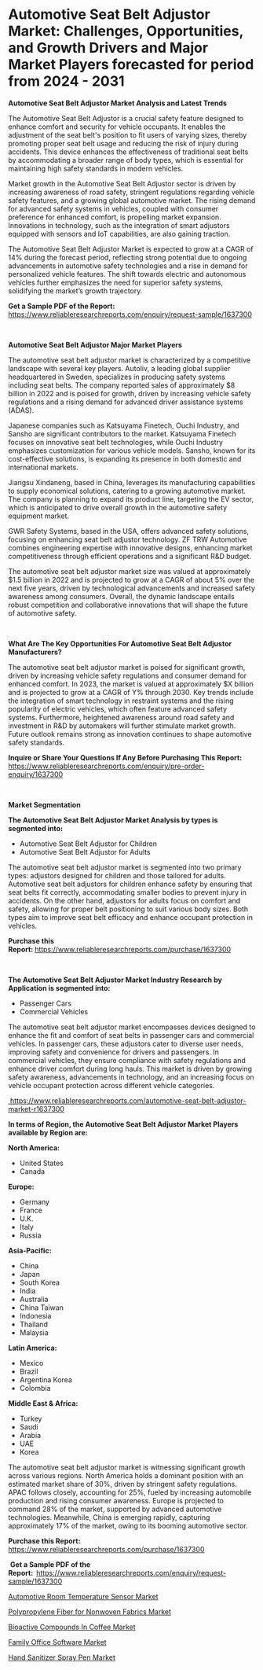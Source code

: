 <p><h1>Automotive Seat Belt Adjustor Market: Challenges, Opportunities, and Growth Drivers and Major Market Players forecasted for period from 2024 - 2031</h1></p><p><strong>Automotive Seat Belt Adjustor Market Analysis and Latest Trends</strong></p>
<p><p>The Automotive Seat Belt Adjustor is a crucial safety feature designed to enhance comfort and security for vehicle occupants. It enables the adjustment of the seat belt's position to fit users of varying sizes, thereby promoting proper seat belt usage and reducing the risk of injury during accidents. This device enhances the effectiveness of traditional seat belts by accommodating a broader range of body types, which is essential for maintaining high safety standards in modern vehicles.</p><p>Market growth in the Automotive Seat Belt Adjustor sector is driven by increasing awareness of road safety, stringent regulations regarding vehicle safety features, and a growing global automotive market. The rising demand for advanced safety systems in vehicles, coupled with consumer preference for enhanced comfort, is propelling market expansion. Innovations in technology, such as the integration of smart adjustors equipped with sensors and IoT capabilities, are also gaining traction.</p><p>The Automotive Seat Belt Adjustor Market is expected to grow at a CAGR of 14% during the forecast period, reflecting strong potential due to ongoing advancements in automotive safety technologies and a rise in demand for personalized vehicle features. The shift towards electric and autonomous vehicles further emphasizes the need for superior safety systems, solidifying the market’s growth trajectory.</p></p>
<p><strong>Get a Sample PDF of the Report:&nbsp;</strong> <a href="https://www.reliableresearchreports.com/enquiry/request-sample/1637300">https://www.reliableresearchreports.com/enquiry/request-sample/1637300</a></p>
<p>&nbsp;</p>
<p><strong>Automotive Seat Belt Adjustor Major Market Players</strong></p>
<p><p>The automotive seat belt adjustor market is characterized by a competitive landscape with several key players. Autoliv, a leading global supplier headquartered in Sweden, specializes in producing safety systems including seat belts. The company reported sales of approximately $8 billion in 2022 and is poised for growth, driven by increasing vehicle safety regulations and a rising demand for advanced driver assistance systems (ADAS).</p><p>Japanese companies such as Katsuyama Finetech, Ouchi Industry, and Sansho are significant contributors to the market. Katsuyama Finetech focuses on innovative seat belt technologies, while Ouchi Industry emphasizes customization for various vehicle models. Sansho, known for its cost-effective solutions, is expanding its presence in both domestic and international markets.</p><p>Jiangsu Xindaneng, based in China, leverages its manufacturing capabilities to supply economical solutions, catering to a growing automotive market. The company is planning to expand its product line, targeting the EV sector, which is anticipated to drive overall growth in the automotive safety equipment market.</p><p>GWR Safety Systems, based in the USA, offers advanced safety solutions, focusing on enhancing seat belt adjustor technology. ZF TRW Automotive combines engineering expertise with innovative designs, enhancing market competitiveness through efficient operations and a significant R&D budget.</p><p>The automotive seat belt adjustor market size was valued at approximately $1.5 billion in 2022 and is projected to grow at a CAGR of about 5% over the next five years, driven by technological advancements and increased safety awareness among consumers. Overall, the dynamic landscape entails robust competition and collaborative innovations that will shape the future of automotive safety.</p></p>
<p>&nbsp;</p>
<p><strong>What Are The Key Opportunities For Automotive Seat Belt Adjustor Manufacturers?</strong></p>
<p><p>The automotive seat belt adjustor market is poised for significant growth, driven by increasing vehicle safety regulations and consumer demand for enhanced comfort. In 2023, the market is valued at approximately $X billion and is projected to grow at a CAGR of Y% through 2030. Key trends include the integration of smart technology in restraint systems and the rising popularity of electric vehicles, which often feature advanced safety systems. Furthermore, heightened awareness around road safety and investment in R&D by automakers will further stimulate market growth. Future outlook remains strong as innovation continues to shape automotive safety standards.</p></p>
<p><strong>Inquire or Share Your Questions If Any Before Purchasing This Report:</strong> <a href="https://www.reliableresearchreports.com/enquiry/pre-order-enquiry/1637300">https://www.reliableresearchreports.com/enquiry/pre-order-enquiry/1637300</a></p>
<p>&nbsp;</p>
<p><strong>Market Segmentation</strong></p>
<p><strong>The Automotive Seat Belt Adjustor Market Analysis by types is segmented into:</strong></p>
<p><ul><li>Automotive Seat Belt Adjustor for Children</li><li>Automotive Seat Belt Adjustor for Adults</li></ul></p>
<p><p>The automotive seat belt adjustor market is segmented into two primary types: adjustors designed for children and those tailored for adults. Automotive seat belt adjustors for children enhance safety by ensuring that seat belts fit correctly, accommodating smaller bodies to prevent injury in accidents. On the other hand, adjustors for adults focus on comfort and safety, allowing for proper belt positioning to suit various body sizes. Both types aim to improve seat belt efficacy and enhance occupant protection in vehicles.</p></p>
<p><strong>Purchase this Report:&nbsp;</strong><a href="https://www.reliableresearchreports.com/purchase/1637300">https://www.reliableresearchreports.com/purchase/1637300</a></p>
<p>&nbsp;</p>
<p><strong>The Automotive Seat Belt Adjustor Market Industry Research by Application is segmented into:</strong></p>
<p><ul><li>Passenger Cars</li><li>Commercial Vehicles</li></ul></p>
<p><p>The automotive seat belt adjustor market encompasses devices designed to enhance the fit and comfort of seat belts in passenger cars and commercial vehicles. In passenger cars, these adjustors cater to diverse user needs, improving safety and convenience for drivers and passengers. In commercial vehicles, they ensure compliance with safety regulations and enhance driver comfort during long hauls. This market is driven by growing safety awareness, advancements in technology, and an increasing focus on vehicle occupant protection across different vehicle categories.</p></p>
<p><a href="https://www.reliableresearchreports.com/automotive-seat-belt-adjustor-market-r1637300">&nbsp;https://www.reliableresearchreports.com/automotive-seat-belt-adjustor-market-r1637300</a></p>
<p><strong>In terms of Region, the Automotive Seat Belt Adjustor Market Players available by Region are:</strong></p>
<p>
    <p> <strong> North America: </strong>
        <ul>
            <li>United States</li>
            <li>Canada</li>
        </ul>
        </p> 
    <p> <strong> Europe: </strong>
        <ul>
            <li>Germany</li>
            <li>France</li>
            <li>U.K.</li>
            <li>Italy</li>
            <li>Russia</li>
        </ul>
        </p> 
    <p> <strong> Asia-Pacific: </strong>
        <ul>
            <li>China</li>
            <li>Japan</li>
            <li>South Korea</li>
            <li>India</li>
            <li>Australia</li>
            <li>China Taiwan</li>
            <li>Indonesia</li>
            <li>Thailand</li>
            <li>Malaysia</li>
        </ul>
        </p> 
    <p> <strong> Latin America: </strong>
        <ul>
            <li>Mexico</li>
            <li>Brazil</li>
            <li>Argentina Korea</li>
            <li>Colombia</li>
        </ul>
        </p> 
    <p> <strong> Middle East & Africa: </strong>
        <ul>
            <li>Turkey</li>
            <li>Saudi</li>
            <li>Arabia</li>
            <li>UAE</li>
            <li>Korea</li>
        </ul>
    </p>
    </p>
<p><p>The automotive seat belt adjustor market is witnessing significant growth across various regions. North America holds a dominant position with an estimated market share of 30%, driven by stringent safety regulations. APAC follows closely, accounting for 25%, fueled by increasing automobile production and rising consumer awareness. Europe is projected to command 28% of the market, supported by advanced automotive technologies. Meanwhile, China is emerging rapidly, capturing approximately 17% of the market, owing to its booming automotive sector.</p></p>
<p><strong>Purchase this Report: </strong><a href="https://www.reliableresearchreports.com/purchase/1637300">https://www.reliableresearchreports.com/purchase/1637300</a></p>
<p>&nbsp;<strong>Get a Sample PDF of the Report:&nbsp;&nbsp;</strong><a href="https://www.reliableresearchreports.com/enquiry/request-sample/1637300">https://www.reliableresearchreports.com/enquiry/request-sample/1637300</a></p>
<p><strong></strong></p>
<p><p><a href="https://github.com/FassouRP/Market-Research-Report-List-6/blob/main/automotive-room-temperature-sensor-market.md">Automotive Room Temperature Sensor Market</a></p><p><a href="https://medium.com/@edwinmurray2023/polypropylene-fiber-for-nonwoven-fabrics-market-a-global-and-regional-analysis-focus-on-region-5cc1aa6a3051?postPublishedType=repub">Polypropylene Fiber for Nonwoven Fabrics Market</a></p><p><a href="https://medium.com/@edwinmurray2023/bioactive-compounds-in-coffee-market-size-share-analysis-growth-trends-forecast-2024-2031-77c8e413877d?postPublishedType=repub">Bioactive Compounds In Coffee Market</a></p><p><a href="https://www.linkedin.com/pulse/global-family-office-software-market-analysis-trends-forecasts-7kkvf?trackingId=ZhwBR13eRzO8MuIQ%2BOhl2A%3D%3D">Family Office Software Market</a></p><p><a href="https://issuu.com/reportprime-2/docs/hand-sanitizer-spray-pen-market-siz_1f10838129244e">Hand Sanitizer Spray Pen Market</a></p></p>